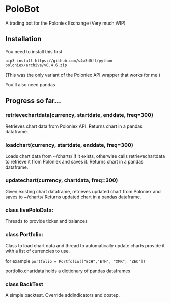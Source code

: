 # PoloBot
A trading bot for the Poloniex Exchange (Very much WIP)

## Installation

You need to install this first

`pip3 install https://github.com/s4w3d0ff/python-poloniex/archive/v0.4.6.zip`

(This was the only variant of the Poloniex API wrapper that works for me.)

You'll also need pandas

## Progress so far...

### retrievechartdata(currency, startdate, enddate, freq=300)
Retrieves chart data from Poloniex API.
Returns chart in a pandas dataframe.

### loadchart(currency, startdate, enddate, freq=300)
Loads chart data from ~/charts/ if it exists, otherwise calls retrievechartdata to retrieve it from Poloniex and saves it.
Returns chart in a pandas dataframe.

### updatechart(currency, chartdata, freq=300)
Given existing chart dataframe, retrieves updated chart from Poloniex and saves to ~/charts/
Returns updated chart in a pandas dataframe.

### class livePoloData:
Threads to provide ticker and balances

### class Portfolio:
Class to load chart data and thread to automatically update charts
provide it with a list of currencies to use.

for example
`portfolio = Portfolio(["BCH","ETH", "XMR", "ZEC"])`

portfolio.chartdata holds a dictionary of pandas dataframes

### class BackTest
A simple backtest.  Override addindicators and dostep.